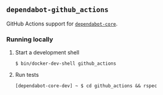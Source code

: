 ## `dependabot-github_actions`

GitHub Actions support for [`dependabot-core`][core-repo].

### Running locally

1. Start a development shell

   ```
   $ bin/docker-dev-shell github_actions
   ```

2. Run tests

   ```
   [dependabot-core-dev] ~ $ cd github_actions && rspec
   ```

[core-repo]: https://github.com/dependabot/dependabot-core
